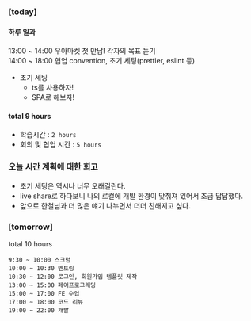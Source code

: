 ### [today]   

#### 하루 일과
13:00 ~ 14:00 우아마켓 첫 만남! 각자의 목표 듣기   
14:00 ~ 18:00 협업 convention, 초기 세팅(prettier, eslint 등)   

* 초기 세팅
  * ts를 사용하자!
  * SPA로 해보자!

#### total 9 hours
- 학습시간 : `2 hours`
- 회의 및 협업 시간 : `5 hours`


### 오늘 시간 계획에 대한 회고
- 초기 세팅은 역시나 너무 오래걸린다.
- live share로 하다보니 나의 로컬에 개발 환경이 맞춰져 있어서 조금 답답했다.
- 앞으로 한철님과 더 많은 얘기 나누면서 더더 친해지고 싶다.

### [tomorrow]
total 10 hours   
```
9:30 ~ 10:00 스크럼
10:00 ~ 10:30 멘토링
10:30 ~ 12:00 로그인, 회원가입 템플릿 제작
13:00 ~ 15:00 페어프로그래밍
15:00 ~ 17:00 FE 수업
17:00 ~ 18:00 코드 리뷰
19:00 ~ 22:00 개발
```



